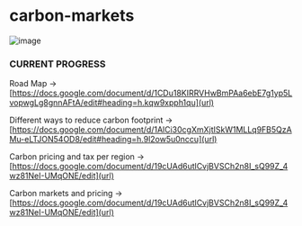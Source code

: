 # carbon-markets

![image](https://github.com/Sofro21/carbon-markets/assets/159485449/1fc9dd34-a707-4644-9fd8-1f51e4063a47)


### CURRENT PROGRESS ###
Road Map -> [https://docs.google.com/document/d/1CDu18KIRRVHwBmPAa6ebE7g1yp5LvopwgLg8gnnAFtA/edit#heading=h.kqw9xpph1qu](url)

Different ways to reduce carbon footprint -> [https://docs.google.com/document/d/1AlCi30cgXmXjtISkW1MLLq9FB5QzAMu-eLTJON54OD8/edit#heading=h.9l2ow5u0nccu](url)

Carbon pricing and tax per region -> [https://docs.google.com/document/d/19cUAd6utlCvjBVSCh2n8I_sQ99Z_4wz81NeI-UMqONE/edit](url)

Carbon markets and pricing -> [https://docs.google.com/document/d/19cUAd6utlCvjBVSCh2n8I_sQ99Z_4wz81NeI-UMqONE/edit](url)

